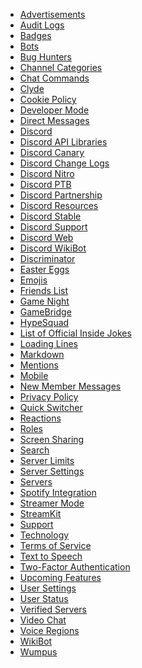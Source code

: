 * [Advertisements](/advers) <!--advertisements;adverts-->
* [Audit Logs](/audit-logs) <!--audit log;auditlog;auditlogs;moderation logs;mod logs-->
* [Badges](/badges) <!--badges;badge-->
* [Bots](/bots) <!--bot;discord bot;discord bots-->
* [Bug Hunters](/bug-hunters)<!--bug hunter;bug hunters;bug-hunter;bug-hunters-->
* [Channel Categories](/channel-categories)<!--channel categories;channel-categories;channel category;channel-category-->
* [Chat Commands](/chat-commands)<!--chat commands;chat command;chat comms;commands;command;comms-->
* [Clyde](/clyde) <!--clyde;bot-->
* [Cookie Policy](/cookies)<!--cookies;cookie policy-->
* [Developer Mode](/developer-mode) <!--dev mode;dev-mode;developer-->
* [Direct Messages](/direct-messages)<!--direct messages;direct message;dm;dms-->
* [Discord](/discord)<!--discord-->
* [Discord API Libraries](/libraries) <!--api;libraries;dapi-->
* [Discord Canary](/canary) <!--alpha;dcanary;canary-->
* [Discord Change Logs](/changelog) <!--changelog;change log-->
* [Discord Nitro](/nitro) <!--zoom;turbo;nitro;fast;premium;gold;payment-->
* [Discord PTB](/ptb) <!--ptb;dptb;public test build;beta-->
* [Discord Partnership](/partner) <!--partner;partnership;partnered;vip-->
* [Discord Resources](/resources) <!--resources;dresources-->
* [Discord Stable](/stable) <!--stable;dstable;download-->
* [Discord Support](/discord-support)<!--discord support;support;dsupport-->
* [Discord Web](/web) <!--web;browser;web version-->
* [Discord WikiBot](/wikibot)<!--wikibot;wiki bot-->
* [Discriminator](/discriminator) <!--discrim;discriminator;discordtag-->
* [Easter Eggs](/easter-eggs) <!--easter;eastereggs;konami;easteregg;easter egg-->
* [Emojis](/emoji) <!--emote;emotes;emojis;emoticons;emoticon;smileys-->
* [Friends List](/friends-list)<!--friends list;friend list-->
* [Game Night](/gamenight) <!--twitch;stream;vlog;game night-->
* [GameBridge](/gamebridge)<!--gamebridge;sdk-->
* [HypeSquad](/hypesquad) <!--hypesquad;hype squad-->
* [List of Official Inside Jokes](/list-of-official-inside-jokes)<!--jokes;inside jokes;joke;inside joke;official;official joke;official jokes;official inside jokes;official inside joke-->
* [Loading Lines](/loading-lines)<!--loading lines;loading line;loading-->
* [Markdown](/markdown)<!--markdown-->
* [Mentions](/mentions)<!--mentions;mention-->
* [Mobile](/mobile) <!--testflight;android;ios-->
* [New Member Messages](/new-member-messages)<!--new member;welcome;new member message;welcome message;nem member messages;welcome messages-->
* [Privacy Policy](/privacy)<!--privacy policy;privacy;policy-->
* [Quick Switcher](/quick-switcher) <!--quickswitcher;fastswitcher;qs;tayne;TAYNE;T.A.Y.N.E.-->
* [Reactions](/reactions)<!--reactions;reaction-->
* [Roles](/roles)<!--roles;role-->
* [Screen Sharing](/screensharing)<!--screen sharing;screen share-->
* [Search](/search) <!--search;search bar-->
* [Server Limits](/server-limits)<!--server limits;server limit;limits;limit-->
* [Server Settings](/server-settings) <!--ssettings;serversettings-->
* [Servers](/servers)<!--servers;server-->
* [Spotify Integration](/spotify-integration)<!--spotify integration;spotify;integration-->
* [Streamer Mode](/streamermode)<!--streamer mode;streamer;streaming-->
* [StreamKit](/streamkit) <!--stream kit-->
* [Support](/support)<!--support-->
* [Technology](/technology)<!--technology-->
* [Terms of Service](/terms)<!--terms of service;terms;tos-->
* [Text to Speech](/tts)<!--text to speech;text-to-speech;tts-->
* [Two-Factor Authentication](/2-fa)<!--two-factor authentication;2-factor authentication;2-fa-->
* [Upcoming Features](/upcoming-features)<!--upcoming features;upcoming feature;upcoming-->
* [User Settings](/user-settings) <!--usettings;usersettings;user-->
* [User Status](/user-status)<!--user status;status-->
* [Verified Servers](/verified-servers)<!--verified servers;verified server;verified;server;servers-->
* [Video Chat](/video-chat)<!--video chat-->
* [Voice Regions](/voiceregions)<!--voice regions;regions;voice region;region-->
* [WikiBot](/wikibot) <!--wiki bot-->
* [Wumpus](/wumpus)<!--wumpus;mascot-->
